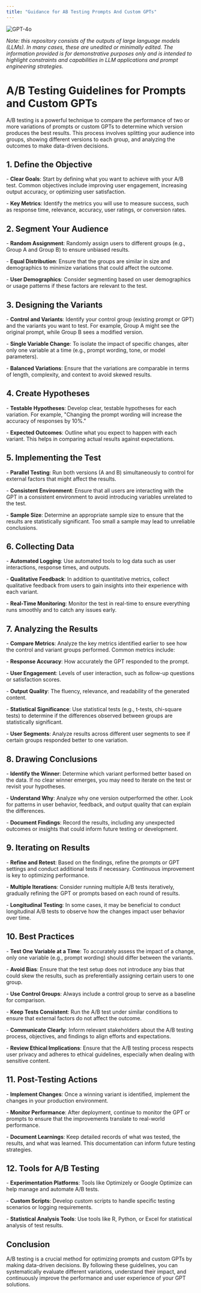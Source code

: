 ```yaml
---
title: "Guidance for AB Testing Prompts And Custom GPTs"
---
```

![GPT-4o](https://img.shields.io/badge/GPT--4o-3333FF?style=for-the-badge&logo=openai&logoColor=white)



*Note: this repository consists of the outputs of large language models (LLMs). In many cases, these are unedited or minimally edited. The information provided is for demonstrative purposes only and is intended to highlight constraints and capabilities in LLM applications and prompt engineering strategies.*




# A/B Testing Guidelines for Prompts and Custom GPTs

A/B testing is a powerful technique to compare the performance of two or more variations of prompts or custom GPTs to determine which version produces the best results. This process involves splitting your audience into groups, showing different versions to each group, and analyzing the outcomes to make data-driven decisions.

## 1. **Define the Objective**

\- **Clear Goals**: Start by defining what you want to achieve with your A/B test. Common objectives include improving user engagement, increasing output accuracy, or optimizing user satisfaction.

\- **Key Metrics**: Identify the metrics you will use to measure success, such as response time, relevance, accuracy, user ratings, or conversion rates.

## 2. **Segment Your Audience**

\- **Random Assignment**: Randomly assign users to different groups (e.g., Group A and Group B) to ensure unbiased results.

\- **Equal Distribution**: Ensure that the groups are similar in size and demographics to minimize variations that could affect the outcome.

\- **User Demographics**: Consider segmenting based on user demographics or usage patterns if these factors are relevant to the test.

## 3. **Designing the Variants**

\- **Control and Variants**: Identify your control group (existing prompt or GPT) and the variants you want to test. For example, Group A might see the original prompt, while Group B sees a modified version.

\- **Single Variable Change**: To isolate the impact of specific changes, alter only one variable at a time (e.g., prompt wording, tone, or model parameters).

\- **Balanced Variations**: Ensure that the variations are comparable in terms of length, complexity, and context to avoid skewed results.

## 4. **Create Hypotheses**

\- **Testable Hypotheses**: Develop clear, testable hypotheses for each variation. For example, "Changing the prompt wording will increase the accuracy of responses by 10%."

\- **Expected Outcomes**: Outline what you expect to happen with each variant. This helps in comparing actual results against expectations.

## 5. **Implementing the Test**

\- **Parallel Testing**: Run both versions (A and B) simultaneously to control for external factors that might affect the results.

\- **Consistent Environment**: Ensure that all users are interacting with the GPT in a consistent environment to avoid introducing variables unrelated to the test.

\- **Sample Size**: Determine an appropriate sample size to ensure that the results are statistically significant. Too small a sample may lead to unreliable conclusions.

## 6. **Collecting Data**

\- **Automated Logging**: Use automated tools to log data such as user interactions, response times, and outputs.

\- **Qualitative Feedback**: In addition to quantitative metrics, collect qualitative feedback from users to gain insights into their experience with each variant.

\- **Real-Time Monitoring**: Monitor the test in real-time to ensure everything runs smoothly and to catch any issues early.

## 7. **Analyzing the Results**

\- **Compare Metrics**: Analyze the key metrics identified earlier to see how the control and variant groups performed. Common metrics include:

\- **Response Accuracy**: How accurately the GPT responded to the prompt.

\- **User Engagement**: Levels of user interaction, such as follow-up questions or satisfaction scores.

\- **Output Quality**: The fluency, relevance, and readability of the generated content.

\- **Statistical Significance**: Use statistical tests (e.g., t-tests, chi-square tests) to determine if the differences observed between groups are statistically significant.

\- **User Segments**: Analyze results across different user segments to see if certain groups responded better to one variation.

## 8. **Drawing Conclusions**

\- **Identify the Winner**: Determine which variant performed better based on the data. If no clear winner emerges, you may need to iterate on the test or revisit your hypotheses.

\- **Understand Why**: Analyze why one version outperformed the other. Look for patterns in user behavior, feedback, and output quality that can explain the differences.

\- **Document Findings**: Record the results, including any unexpected outcomes or insights that could inform future testing or development.

## 9. **Iterating on Results**

\- **Refine and Retest**: Based on the findings, refine the prompts or GPT settings and conduct additional tests if necessary. Continuous improvement is key to optimizing performance.

\- **Multiple Iterations**: Consider running multiple A/B tests iteratively, gradually refining the GPT or prompts based on each round of results.

\- **Longitudinal Testing**: In some cases, it may be beneficial to conduct longitudinal A/B tests to observe how the changes impact user behavior over time.

## 10. **Best Practices**

\- **Test One Variable at a Time**: To accurately assess the impact of a change, only one variable (e.g., prompt wording) should differ between the variants.

\- **Avoid Bias**: Ensure that the test setup does not introduce any bias that could skew the results, such as preferentially assigning certain users to one group.

\- **Use Control Groups**: Always include a control group to serve as a baseline for comparison.

\- **Keep Tests Consistent**: Run the A/B test under similar conditions to ensure that external factors do not affect the outcome.

\- **Communicate Clearly**: Inform relevant stakeholders about the A/B testing process, objectives, and findings to align efforts and expectations.

\- **Review Ethical Implications**: Ensure that the A/B testing process respects user privacy and adheres to ethical guidelines, especially when dealing with sensitive content.

## 11. **Post-Testing Actions**

\- **Implement Changes**: Once a winning variant is identified, implement the changes in your production environment.

\- **Monitor Performance**: After deployment, continue to monitor the GPT or prompts to ensure that the improvements translate to real-world performance.

\- **Document Learnings**: Keep detailed records of what was tested, the results, and what was learned. This documentation can inform future testing strategies.

## 12. **Tools for A/B Testing**

\- **Experimentation Platforms**: Tools like Optimizely or Google Optimize can help manage and automate A/B tests.

\- **Custom Scripts**: Develop custom scripts to handle specific testing scenarios or logging requirements.

\- **Statistical Analysis Tools**: Use tools like R, Python, or Excel for statistical analysis of test results.

## Conclusion

A/B testing is a crucial method for optimizing prompts and custom GPTs by making data-driven decisions. By following these guidelines, you can systematically evaluate different variations, understand their impact, and continuously improve the performance and user experience of your GPT solutions.